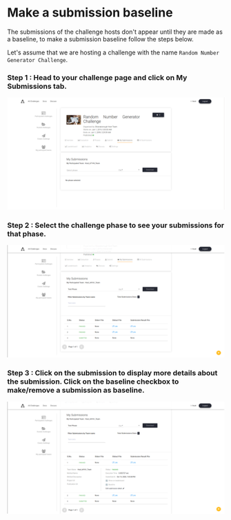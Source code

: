 # Make a submission baseline

The submissions of the challenge hosts don't appear until they are made as a baseline, to make a submission baseline follow the steps below.

Let's assume that we are hosting a challenge with the name `Random Number Generator Challenge`.

### Step 1 : Head to your challenge page and click on My Submissions tab.

<img src = "_static/img/challenge_page.png"> <br />

### Step 2 : Select the challenge phase to see your submissions for that phase.

<img src = "_static/img/select_phase_challenge.png"> <br />

### Step 3 : Click on the submission to display more details about the submission. Click on the baseline checkbox to make/remove a submission as baseline.

<img src = "_static/img/baseline_submission.png"> <br />
